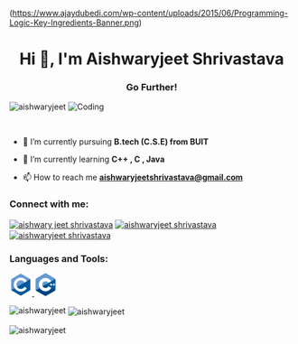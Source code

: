 (https://www.ajaydubedi.com/wp-content/uploads/2015/06/Programming-Logic-Key-Ingredients-Banner.png)
<h1 align="center">Hi 👋, I'm Aishwaryjeet Shrivastava</h1>
<h3 align="center">Go Further!</h3>
<img align="right" alt="Coding" width="400" src="https://storage.googleapis.com/building-bridges-assets/latest/coding_eb282ea6c2/coding_eb282ea6c2.gif">

<p align="left"> <img src="https://komarev.com/ghpvc/?username=aishwaryjeet&label=Profile%20views&color=0e75b6&style=flat" alt="aishwaryjeet" /> </p>

<p align="left"> <a href="https://twitter.com/" target="blank"><img src="https://img.shields.io/twitter/follow/?logo=twitter&style=for-the-badge" alt="" /></a> </p>

- 🔭 I’m currently pursuing **B.tech (C.S.E) from BUIT**

- 🌱 I’m currently learning **C++ , C , Java**

- 📫 How to reach me **aishwaryjeetshrivastava@gmail.com**

<h3 align="left">Connect with me:</h3>
<p align="left">
<a href="https://linkedin.com/in/aishwary jeet shrivastava" target="blank"><img align="center" src="https://raw.githubusercontent.com/rahuldkjain/github-profile-readme-generator/master/src/images/icons/Social/linked-in-alt.svg" alt="aishwary jeet shrivastava" height="30" width="40" /></a>
<a href="https://www.hackerrank.com/aishwaryjeet shrivastava" target="blank"><img align="center" src="https://raw.githubusercontent.com/rahuldkjain/github-profile-readme-generator/master/src/images/icons/Social/hackerrank.svg" alt="aishwaryjeet shrivastava" height="30" width="40" /></a>
<a href="https://www.leetcode.com/aishwaryjeet shrivastava" target="blank"><img align="center" src="https://raw.githubusercontent.com/rahuldkjain/github-profile-readme-generator/master/src/images/icons/Social/leet-code.svg" alt="aishwaryjeet shrivastava" height="30" width="40" /></a>
</p>

<h3 align="left">Languages and Tools:</h3>
<p align="left"> <a href="https://www.cprogramming.com/" target="_blank" rel="noreferrer"> <img src="https://raw.githubusercontent.com/devicons/devicon/master/icons/c/c-original.svg" alt="c" width="40" height="40"/> </a> <a href="https://www.w3schools.com/cpp/" target="_blank" rel="noreferrer"> <img src="https://raw.githubusercontent.com/devicons/devicon/master/icons/cplusplus/cplusplus-original.svg" alt="cplusplus" width="40" height="40"/> </a> </p>

<p><img align="left" src="https://github-readme-stats.vercel.app/api/top-langs?username=aishwaryjeet&show_icons=true&locale=en&layout=compact" alt="aishwaryjeet" /></p>

<p>&nbsp;<img align="center" src="https://github-readme-stats.vercel.app/api?username=aishwaryjeet&show_icons=true&locale=en" alt="aishwaryjeet" /></p>

<p><img align="center" src="https://github-readme-streak-stats.herokuapp.com/?user=aishwaryjeet&" alt="aishwaryjeet" /></p>
